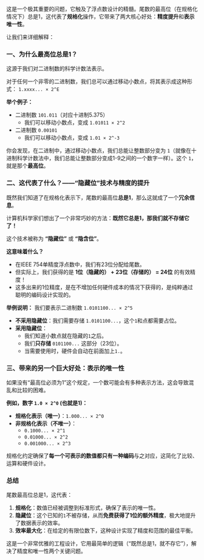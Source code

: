 这是一个极其重要的问题，它触及了浮点数设计的精髓。尾数的最高位（在规格化情况下）总是1，这代表了**规格化**操作，它带来了两大核心好处：**精度提升**和**表示唯一性**。

让我们来详细解释：

### 一、为什么最高位总是1？

这源于我们对二进制数的科学计数法表示。

对于任何一个非零的二进制数，我们总可以通过移动小数点，将其表示成这种形式：
`1.xxxx... × 2^E`

**举个例子：**
- 二进制数 `101.011`（对应十进制5.375）
  - 我们可以移动小数点，变成 `1.01011 × 2^2`
- 二进制数 `0.00101`
  - 我们可以移动小数点，变成 `1.01 × 2^-3`

你会发现，在二进制中，通过移动小数点，我们总能让整数部分变为 `1`（就像在十进制科学计数法中，我们总能让整数部分变成1-9之间的一个数字一样）。这个 `1`，就是那个**最高位**。

### 二、这代表了什么？——“隐藏位”技术与精度的提升

既然我们知道了在规格化表示下，尾数的最高位**总是1**，那么这就成了一个**冗余信息**。

计算机科学家们想出了一个非常巧妙的方法：**既然它总是1，那我们就不存储它了！**

这个技术被称为 **“隐藏位”** 或 **“隐含位”**。

**这意味着什么？**
- 在IEEE 754单精度浮点数中，我们有23位分配给尾数。
- 但实际上，我们获得的是 **1位（隐藏的） + 23位（存储的） = 24位** 的有效精度！
- 这多出来的1位精度，是在不增加任何硬件成本的情况下获得的，是纯粹通过聪明的编码设计实现的。

**举例说明：**
我们要表示二进制数 `1.0101100... × 2^5`

- **不采用隐藏位**：我们需要存储 `1.0101100...`，这个`1`和点都需要占位。
- **采用隐藏位**：
  - 我们知道小数点就在隐藏的`1`之后。
  - 我们**只存储** `0101100...` 这部分（23位）。
  - 当需要使用时，硬件会自动在前面加上`1.`。

### 三、带来的另一个巨大好处：表示的唯一性

如果没有“最高位必须为1”这个规定，一个数可能会有多种表示方法，这会导致混乱和比较的困难。

**例如，数字 `1.0 × 2^0` (也就是1)：**
- **规格化表示（唯一）**：`1.000... × 2^0`
- **非规格化表示（不唯一）**：
  - `0.1000... × 2^1`
  - `0.01000... × 2^2`
  - `0.001000... × 2^3`

规格化约定确保了**每一个可表示的数值都只有一种编码**与之对应，这简化了比较、运算和硬件设计。

### 总结

尾数最高位总是1，这代表：

1.  **规格化**：数值已经被调整到标准形式，确保了表示的唯一性。
2.  **隐藏位**：这个已知的`1`不被存储，从而**免费获得了1位的额外精度**，极大地提升了数据表示的效率。
3.  **效率最大化**：在给定的有限位数下，这种设计实现了精度和范围的最佳平衡。

这是一个非常优雅的工程设计，它用最简单的逻辑（“既然总是1，就不存它”），解决了精度和唯一性两个关键问题。